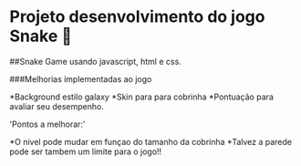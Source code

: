 # Projeto desenvolvimento do jogo Snake 🐍

 ##Snake Game usando javascript, html e css.
 
 ###Melhorias implementadas ao jogo
 
 *Background estilo galaxy
 *Skin para para cobrinha
 *Pontuação para avaliar seu desempenho.
 
 'Pontos a melhorar:'
 
 *O nivel pode mudar em funçao do tamanho da cobrinha
 *Talvez a parede pode ser tambem um limite para o jogo!!
